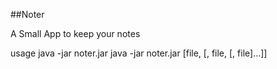 ##Noter

A Small App to keep your notes

usage
  java -jar noter.jar
  java -jar noter.jar [file, [, file, [, file]...]]

